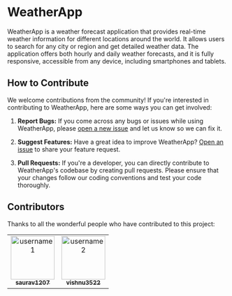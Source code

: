 # WeatherApp

WeatherApp is a weather forecast application that provides real-time weather information for different locations around the world. It allows users to search for any city or region and get detailed weather data. The application offers both hourly and daily weather forecasts, and it is fully responsive, accessible from any device, including smartphones and tablets.

## How to Contribute

We welcome contributions from the community! If you're interested in contributing to WeatherApp, here are some ways you can get involved:

1. **Report Bugs:** If you come across any bugs or issues while using WeatherApp, please [open a new issue](https://github.com/yourusername/weather-app/issues) and let us know so we can fix it.

2. **Suggest Features:** Have a great idea to improve WeatherApp? [Open an issue](https://github.com/yourusername/weather-app/issues) to share your feature request.

3. **Pull Requests:** If you're a developer, you can directly contribute to WeatherApp's codebase by creating pull requests. Please ensure that your changes follow our coding conventions and test your code thoroughly.

## Contributors

Thanks to all the wonderful people who have contributed to this project:

<!-- Contributors List -->
<table>
  <tr>
    <td align="center">
      <a href="https://github.com/saurav1207">
        <img src="https://github.com/saura1207.png" width="100px;" alt="username1"/><br />
        <sub><b>saurav1207</b></sub>
      </a>
    </td>
    <td align="center">
      <a href="https://github.com/vishnu3522">
        <img src="https://github.com/vishnu3522.png" width="100px;" alt="username2"/><br />
        <sub><b>vishnu3522</b></sub>
      </a>
    </td>
    
  </tr>
</table>

